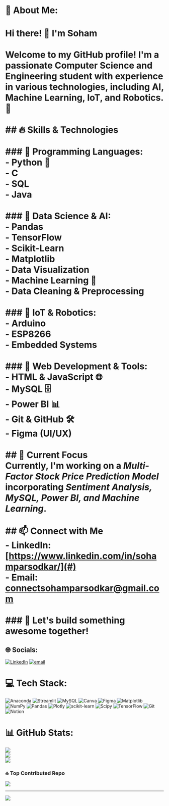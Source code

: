 # 💫 About Me:
# Hi there! 👋 I'm Soham<br><br>Welcome to my GitHub profile! I'm a passionate Computer Science and Engineering student with experience in various technologies, including AI, Machine Learning, IoT, and Robotics. 🚀<br><br>## 🔥 Skills & Technologies<br><br>### 📌 Programming Languages:<br>- Python 🐍<br>- C<br>- SQL<br>- Java<br><br>### 📌 Data Science & AI:<br>- Pandas<br>- TensorFlow<br>- Scikit-Learn<br>- Matplotlib<br>- Data Visualization<br>- Machine Learning 🤖<br>- Data Cleaning & Preprocessing<br><br>### 📌 IoT & Robotics:<br>- Arduino<br>- ESP8266<br>- Embedded Systems<br><br>### 📌 Web Development & Tools:<br>- HTML & JavaScript 🌐<br>- MySQL 🗄<br>- Power BI 📊<br>- Git & GitHub 🛠<br>- Figma (UI/UX)<br><br>## 📌 Current Focus<br>Currently, I'm working on a *Multi-Factor Stock Price Prediction Model* incorporating *Sentiment Analysis, MySQL, Power BI, and Machine Learning*.<br><br>## 📫 Connect with Me<br>- LinkedIn: [https://www.linkedin.com/in/sohamparsodkar/](#)<br>- Email: [connectsohamparsodkar@gmail.com](#)<br><br>### 🚀 Let's build something awesome together!<br>


## 🌐 Socials:
[![LinkedIn](https://img.shields.io/badge/LinkedIn-%230077B5.svg?logo=linkedin&logoColor=white)](https://linkedin.com/in/https://www.linkedin.com/in/sohamparsodkar/) [![email](https://img.shields.io/badge/Email-D14836?logo=gmail&logoColor=white)](mailto:connectsohamparsodkar@gmail.com) 

# 💻 Tech Stack:
![Anaconda](https://img.shields.io/badge/Anaconda-%2344A833.svg?style=for-the-badge&logo=anaconda&logoColor=white) ![Streamlit](https://img.shields.io/badge/Streamlit-%23FE4B4B.svg?style=for-the-badge&logo=streamlit&logoColor=white) ![MySQL](https://img.shields.io/badge/mysql-4479A1.svg?style=for-the-badge&logo=mysql&logoColor=white) ![Canva](https://img.shields.io/badge/Canva-%2300C4CC.svg?style=for-the-badge&logo=Canva&logoColor=white) ![Figma](https://img.shields.io/badge/figma-%23F24E1E.svg?style=for-the-badge&logo=figma&logoColor=white) ![Matplotlib](https://img.shields.io/badge/Matplotlib-%23ffffff.svg?style=for-the-badge&logo=Matplotlib&logoColor=black) ![NumPy](https://img.shields.io/badge/numpy-%23013243.svg?style=for-the-badge&logo=numpy&logoColor=white) ![Pandas](https://img.shields.io/badge/pandas-%23150458.svg?style=for-the-badge&logo=pandas&logoColor=white) ![Plotly](https://img.shields.io/badge/Plotly-%233F4F75.svg?style=for-the-badge&logo=plotly&logoColor=white) ![scikit-learn](https://img.shields.io/badge/scikit--learn-%23F7931E.svg?style=for-the-badge&logo=scikit-learn&logoColor=white) ![Scipy](https://img.shields.io/badge/SciPy-%230C55A5.svg?style=for-the-badge&logo=scipy&logoColor=%white) ![TensorFlow](https://img.shields.io/badge/TensorFlow-%23FF6F00.svg?style=for-the-badge&logo=TensorFlow&logoColor=white) ![Git](https://img.shields.io/badge/git-%23F05033.svg?style=for-the-badge&logo=git&logoColor=white) ![Notion](https://img.shields.io/badge/Notion-%23000000.svg?style=for-the-badge&logo=notion&logoColor=white)
# 📊 GitHub Stats:
![](https://github-readme-stats.vercel.app/api?username=SohamParsodkar19&theme=dark&hide_border=false&include_all_commits=false&count_private=false)<br/>
![](https://nirzak-streak-stats.vercel.app/?user=SohamParsodkar19&theme=dark&hide_border=false)<br/>
![](https://github-readme-stats.vercel.app/api/top-langs/?username=SohamParsodkar19&theme=dark&hide_border=false&include_all_commits=false&count_private=false&layout=compact)

### 🔝 Top Contributed Repo
![](https://github-contributor-stats.vercel.app/api?username=SohamParsodkar19&limit=5&theme=dark&combine_all_yearly_contributions=true)

---
[![](https://visitcount.itsvg.in/api?id=SohamParsodkar19&icon=0&color=0)](https://visitcount.itsvg.in)

<!-- Proudly created with GPRM ( https://gprm.itsvg.in ) -->
